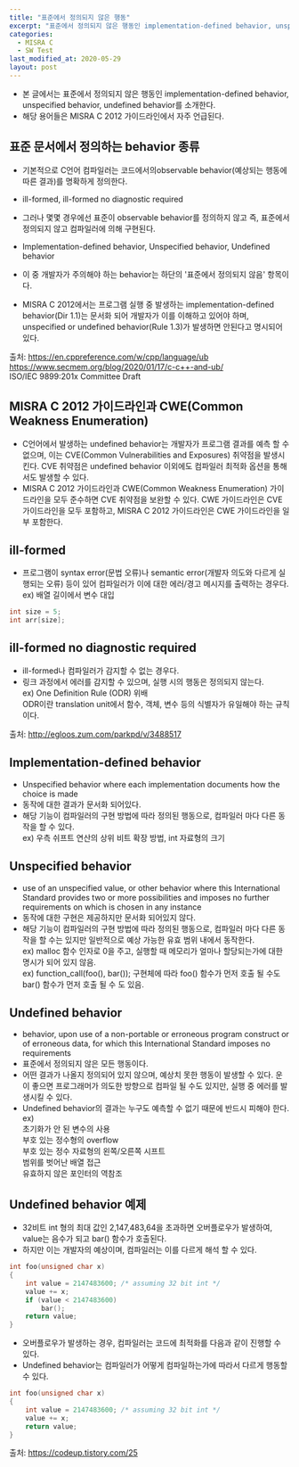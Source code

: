```yaml
---
title: "표준에서 정의되지 않은 행동"
excerpt: "표준에서 정의되지 않은 행동인 implementation-defined behavior, unspecified behavior, undefined behavior를 소개한다"
categories:
  - MISRA C
  - SW Test
last_modified_at: 2020-05-29
layout: post
---
```

- 본 글에서는 표준에서 정의되지 않은 행동인 implementation-defined behavior, unspecified behavior, undefined behavior를 소개한다. 
- 해당 용어들은 MISRA C 2012 가이드라인에서 자주 언급된다.



## 표준 문서에서 정의하는 behavior 종류
- 기본적으로 C언어 컴파일러는 코드에서의observable behavior(예상되는 행동에 따른 결과)를 명확하게 정의한다. 
- ill-formed, ill-formed no diagnostic required

- 그러나 몇몇 경우에선 표준이 observable behavior를 정의하지 않고 즉, 표준에서 정의되지 않고 컴파일러에 의해 구현된다. 
- Implementation-defined behavior, Unspecified behavior, Undefined behavior

- 이 중 개발자가 주의해야 하는 behavior는 하단의 '표준에서 정의되지 않음' 항목이다. 
- MISRA C 2012에서는 프로그램 실행 중 발생하는 implementation-defined behavior(Dir 1.1)는 문서화 되어 개발자가 이를 이해하고 있어야 하며, unspecified or undefined behavior(Rule 1.3)가 발생하면 안된다고 명시되어 있다.

출처: <https://en.cppreference.com/w/cpp/language/ub> <br>
<https://www.secmem.org/blog/2020/01/17/c-c++-and-ub/> <br>
ISO/IEC 9899:201x Committee Draft



## MISRA C 2012 가이드라인과 CWE(Common Weakness Enumeration)
- C언어에서 발생하는 undefined behavior는 개발자가 프로그램 결과를 예측 할 수 없으며, 이는 CVE(Common Vulnerabilities and Exposures) 취약점을 발생시킨다. CVE 취약점은 undefined behavior 이외에도 컴파일러 최적화 옵션을 통해서도 발생할 수 있다.
- MISRA C 2012 가이드라인과 CWE(Common Weakness Enumeration) 가이드라인을 모두  준수하면 CVE 취약점을 보완할 수 있다. CWE 가이드라인은 CVE 가이드라인을 모두 포함하고, MISRA C 2012 가이드라인은 CWE 가이드라인을 일부 포함한다.



## ill-formed
- 프로그램이 syntax error(문법 오류)나 semantic error(개발자 의도와 다르게 실행되는 오류) 등이 있어 컴파일러가 이에 대한 에러/경고 메시지를 출력하는 경우다. <br>
ex) 배열 길이에서 변수 대입

```c
int size = 5;
int arr[size];
```



## ill-formed no diagnostic required
- ill-formed나 컴파일러가 감지할 수 없는 경우다.
- 링크 과정에서 에러를 감지할 수 있으며, 실행 시의 행동은 정의되지 않는다. <br>
ex) One Definition Rule (ODR) 위배 <br>
ODR이란 translation unit에서 함수, 객체, 변수 등의 식별자가 유일해야 하는 규칙이다.

출처: <http://egloos.zum.com/parkpd/v/3488517>



## Implementation-defined behavior
- Unspecified behavior where each implementation documents how the choice is made
- 동작에 대한 결과가 문서화 되어있다.
- 해당 기능이 컴파일러의 구현 방법에 따라 정의된 행동으로, 컴파일러 마다 다른 동작을 할 수 있다.<br>
ex) 우측 쉬프트 연산의 상위 비트 확장 방법, int 자료형의 크기



## Unspecified behavior
- use of an unspecified value, or other behavior where this International Standard provides two or more possibilities and imposes no further requirements on which is chosen in any instance
- 동작에 대한 구현은 제공하지만 문서화 되어있지 않다.
- 해당 기능이 컴파일러의 구현 방법에 따라 정의된 행동으로, 컴파일러 마다 다른 동작을 할 수는 있지만 일반적으로 예상 가능한 유효 범위 내에서 동작한다.<br>
ex) malloc 함수 인자로 0을 주고, 실행할 때 메모리가 얼마나 할당되는가에 대한 명시가 되어 있지 않음. <br>
ex) function_call(foo(), bar()); 구현체에 따라 foo() 함수가 먼저 호출 될 수도 bar() 함수가 먼저 호출 될 수 도 있음.



## Undefined behavior
- behavior, upon use of a non-portable or erroneous program construct or of erroneous data, for which this International Standard imposes no requirements
- 표준에서 정의되지 않은 모든 행동이다.
- 어떤 결과가 나올지 정의되어 있지 않으며, 예상치 못한 행동이 발생할 수 있다. 운이 좋으면 프로그래머가 의도한 방향으로 컴파일 될 수도 있지만, 실행 중 에러를 발생시킬 수 있다.
- Undefined behavior의 결과는 누구도 예측할 수 없기 때문에 반드시 피해야 한다. <br>
ex) <br>
초기화가 안 된 변수의 사용 <br>
부호 있는 정수형의 overflow <br>
부호 있는 정수 자료형의 왼쪽/오른쪽 시프트 <br>
범위를 벗어난 배열 접근 <br>
유효하지 않은 포인터의 역참조



## Undefined behavior 예제
- 32비트 int 형의 최대 값인 2,147,483,64을 초과하면 오버플로우가 발생하여, value는 음수가 되고 bar() 함수가 호출된다.
- 하지만 이는 개발자의 예상이며, 컴파일러는 이를 다르게 해석 할 수 있다.

```c
int foo(unsigned char x)
{
    int value = 2147483600; /* assuming 32 bit int */
    value += x;
    if (value < 2147483600)
        bar();
    return value;
}
```

- 오버플로우가 발생하는 경우, 컴파일러는 코드에 최적화를 다음과 같이 진행할 수 있다.
- Undefined behavior는 컴파일러가 어떻게 컴파일하는가에 따라서 다르게 행동할 수 있다.

```c
int foo(unsigned char x)
{
    int value = 2147483600; /* assuming 32 bit int */
    value += x;
    return value;
}
```

출처: <https://codeup.tistory.com/25>